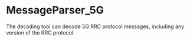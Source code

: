 # MessageParser_5G
The decoding tool can decode 5G RRC protocol messages, including any version of the RRC protocol.

